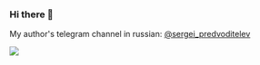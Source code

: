 ### Hi there 👋

My author's telegram channel in russian: [@sergei_predvoditelev](https://t.me/sergei_predvoditelev)

<img src="https://github-readme-stats.vercel.app/api?username=vjik&show_icons=true&include_all_commits=true">
